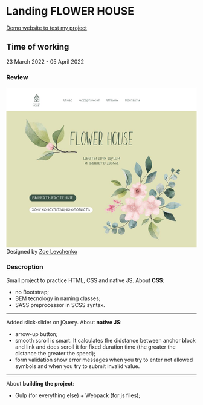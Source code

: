 # Landing FLOWER HOUSE
[Demo website to test my project](https://ollaweb.github.io/portfolio-flower-home/)
## Time of working
23 March 2022 - 05 April 2022

### Review
![Look at this lovely design](https://github.com/ollaweb/portfolio-flower-home/blob/main/src/img/flower-house.jpg)
Designed by [Zoe Levchenko](https://www.behance.net/zoiweb)
### Descroption
Small project to practice HTML, CSS and native JS.
About **CSS**:
* no Bootstrap;
* BEM tecnology in naming classes;
* SASS preprocessor in SCSS syntax.
---
Added slick-slider on jQuery. 
About **native JS**: 
* arrow-up button;
* smooth scroll is smart. It calculates the didstance between anchor block and link and does scroll it for fixed duration time (the greater the distance the greater the speed);
* form validation show error messages when you try to enter not allowed symbols and when you try to submit invalid value.
---
About **building the project**:
* Gulp (for everything else) + Webpack (for js files);

